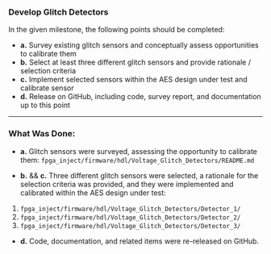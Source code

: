 ###  Develop Glitch Detectors

In the given milestone, the following points should be completed:

- **a.** Survey existing glitch sensors and conceptually assess opportunities to calibrate them
- **b.** Select at least three different glitch sensors and provide rationale / selection criteria
- **c.** Implement selected sensors within the AES design under test and calibrate sensor
- **d.** Release on GitHub, including code, survey report, and documentation up to this point



---

### What Was Done:

- **a.** Glitch sensors were surveyed, assessing the opportunity to calibrate them:
  `fpga_inject/firmware/hdl/Voltage_Glitch_Detectors/README.md`

- **b.** && **c.** Three different glitch sensors were selected, a rationale for the selection criteria was provided, and they were implemented and calibrated within the AES design under test:
 1.   `fpga_inject/firmware/hdl/Voltage_Glitch_Detectors/Detector_1/`
 2.   `fpga_inject/firmware/hdl/Voltage_Glitch_Detectors/Detector_2/`
 3.   `fpga_inject/firmware/hdl/Voltage_Glitch_Detectors/Detector_3/`

- **d.** Code, documentation, and related items were re-released on GitHub.
